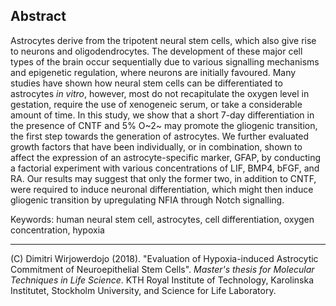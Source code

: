 ## Abstract
Astrocytes derive from the tripotent neural stem cells, which also give rise to neurons and oligodendrocytes. The development of these major cell types of the brain occur sequentially due to various signalling mechanisms and epigenetic regulation, where neurons are initially favoured. Many studies have shown how neural stem cells can be differentiated to astrocytes *in vitro*, however, most do not recapitulate the oxygen level in gestation, require the use of xenogeneic serum, or take a considerable amount of time. In this study, we show that a short 7-day differentiation in the presence of CNTF and 5% O~2~ may promote the gliogenic transition, the first step towards the generation of astrocytes. We further evaluated growth factors that have been individually, or in combination, shown to affect the expression of an astrocyte-specific marker, GFAP, by conducting a factorial experiment with various concentrations of LIF, BMP4, bFGF, and RA. Our results may suggest that only the former two, in addition to CNTF, were required to induce neuronal differentiation, which might then induce gliogenic transition by upregulating NFIA through Notch signalling.  


Keywords: human neural stem cell, astrocytes, cell differentiation, oxygen concentration, hypoxia  

***
(C) Dimitri Wirjowerdojo (2018). "Evaluation of Hypoxia-induced Astrocytic
Commitment of Neuroepithelial Stem Cells". *Master's thesis for Molecular
Techniques in Life Science*. KTH Royal Institute of Technology, Karolinska
Institutet, Stockholm University, and Science for Life Laboratory.  
